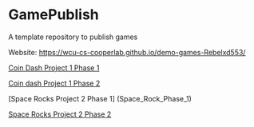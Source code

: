 # GamePublish

A template repository to publish games

Website: https://wcu-cs-cooperlab.github.io/demo-games-Rebelxd553/

[Coin Dash Project 1 Phase 1](Coin_Dash_Phase_1_Final_Version/)

[Coin dash Project 1 Phase 2](Coin_Dash_Phase_2_Finished/)

[Space Rocks Project 2 Phase 1] (Space_Rock_Phase_1)

[Space Rocks Project 2 Phase 2](Space_Rocks_Phase_II)
